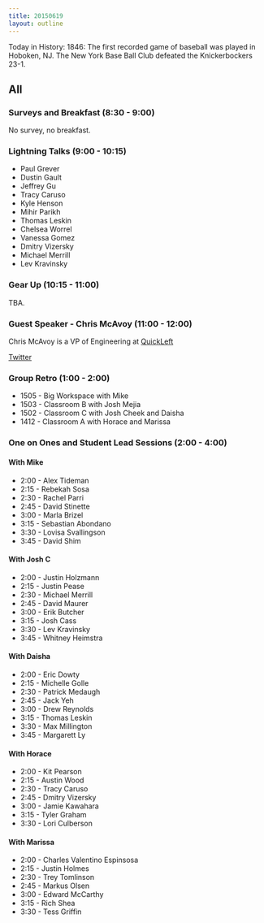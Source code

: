 ```yaml
---
title: 20150619
layout: outline
---
```


Today in History: 1846: The first recorded game of baseball was played in Hoboken, NJ. 
The New York Base Ball Club defeated the Knickerbockers 23-1.
 
## All

### Surveys and Breakfast (8:30 - 9:00)

No survey, no breakfast.

### Lightning Talks (9:00 - 10:15)

* Paul Grever
* Dustin Gault
* Jeffrey Gu
* Tracy Caruso
* Kyle Henson
* Mihir Parikh
* Thomas Leskin
* Chelsea Worrel
* Vanessa Gomez
* Dmitry Vizersky
* Michael Merrill
* Lev Kravinsky

### Gear Up (10:15 - 11:00)

TBA.

### Guest Speaker - Chris McAvoy (11:00 - 12:00)

Chris McAvoy is a VP of Engineering at [QuickLeft](http://www.quickleft.com)

[Twitter](https://twitter.com/chmcavoy)

### Group Retro (1:00 - 2:00)

* 1505 - Big Workspace with Mike
* 1503 - Classroom B with Josh Mejia
* 1502 - Classroom C with Josh Cheek and Daisha
* 1412 - Classroom A with Horace and Marissa

### One on Ones and Student Lead Sessions (2:00 - 4:00)

#### With Mike

* 2:00 - Alex Tideman
* 2:15 - Rebekah Sosa
* 2:30 - Rachel Parri
* 2:45 - David Stinette
* 3:00 - Marla Brizel
* 3:15 - Sebastian Abondano
* 3:30 - Lovisa Svallingson
* 3:45 - David Shim

#### With Josh C

* 2:00 - Justin Holzmann
* 2:15 - Justin Pease
* 2:30 - Michael Merrill
* 2:45 - David Maurer
* 3:00 - Erik Butcher
* 3:15 - Josh Cass
* 3:30 - Lev Kravinsky
* 3:45 - Whitney Heimstra

#### With Daisha
* 2:00 - Eric Dowty
* 2:15 - Michelle Golle
* 2:30 - Patrick Medaugh
* 2:45 - Jack Yeh
* 3:00 - Drew Reynolds
* 3:15 - Thomas Leskin
* 3:30 - Max Millington
* 3:45 - Margarett Ly

#### With Horace

* 2:00 - Kit Pearson
* 2:15 - Austin Wood
* 2:30 - Tracy Caruso
* 2:45 - Dmitry Vizersky
* 3:00 - Jamie Kawahara
* 3:15 - Tyler Graham
* 3:30 - Lori Culberson

#### With Marissa

* 2:00 - Charles Valentino Espinsosa
* 2:15 - Justin Holmes
* 2:30 - Trey Tomlinson
* 2:45 - Markus Olsen
* 3:00 - Edward McCarthy
* 3:15 - Rich Shea
* 3:30 - Tess Griffin



